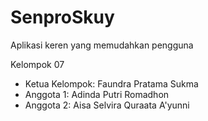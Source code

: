 # SenproSkuy
Aplikasi keren yang memudahkan pengguna

Kelompok 07
- Ketua Kelompok: Faundra Pratama Sukma
- Anggota 1: Adinda Putri Romadhon
- Anggota 2: Aisa Selvira Quraata A'yunni
